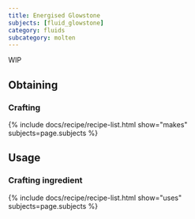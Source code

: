 ```yaml
---
title: Energised Glowstone
subjects: [fluid_glowstone]
category: fluids
subcategory: molten
---
```


WIP

Obtaining
---------

### Crafting
{% include docs/recipe/recipe-list.html show="makes" subjects=page.subjects %}

Usage
-----

### Crafting ingredient
{% include docs/recipe/recipe-list.html show="uses" subjects=page.subjects %}